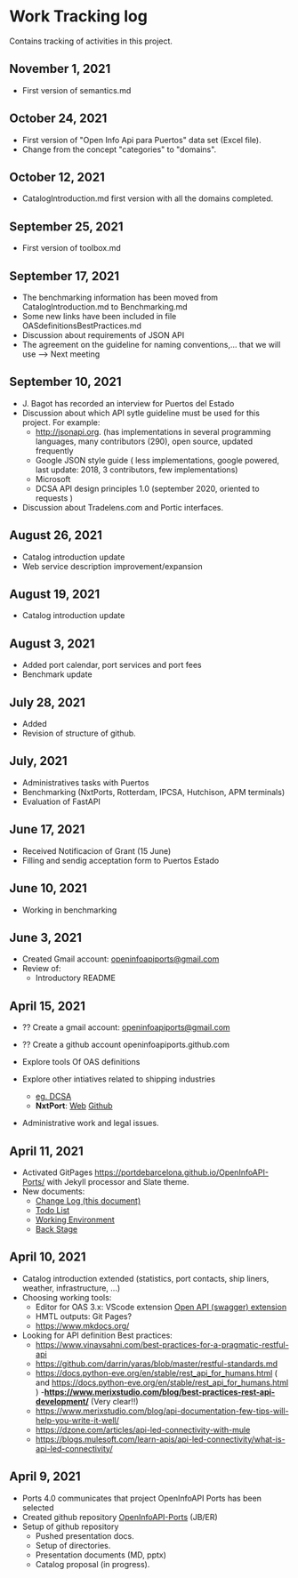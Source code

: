 # Work Tracking log
Contains tracking of activities in this project.

## November 1, 2021
- First version of semantics.md 
## October 24, 2021
- First version of "Open Info Api para Puertos" data set (Excel file).
- Change from the concept "categories" to "domains". 
## October 12, 2021
- CatalogIntroduction.md first version with all the domains completed. 
## September 25, 2021
- First version of toolbox.md 
## September 17, 2021
- The benchmarking information has been moved from CatalogIntroduction.md to Benchmarking.md 
- Some new links have been included in file OASdefinitionsBestPractices.md
- Discussion about requirements of JSON API
- The agreement on the guideline for naming conventions,... that we will use --> Next meeting 
## September 10, 2021
- J. Bagot has recorded an interview for Puertos del Estado
- Discussion about which API sytle guideline must be used for this project. For example:
  - http://jsonapi.org. (has implementations in several programming languages, many contributors (290), open source, updated frequently
  - Google JSON style guide ( less implementations, google powered, last update: 2018, 3 contributors, few implementations)
  - Microsoft
  - DCSA API design principles 1.0 (september 2020, oriented to requests )
- Discussion about Tradelens.com and Portic interfaces.
## August 26, 2021
- Catalog introduction update
- Web service description improvement/expansion 
## August 19, 2021
- Catalog introduction update
## August 3, 2021
- Added port calendar, port services and port fees
- Benchmark update
## July 28, 2021
- Added 
- Revision of structure of github.
## July, 2021
- Administratives tasks with Puertos
- Benchmarking (NxtPorts, Rotterdam, IPCSA, Hutchison, APM terminals)
- Evaluation of FastAPI
## June 17, 2021
- Received Notificacion of Grant (15 June)
- Filling and sendig acceptation form to Puertos Estado
## June 10, 2021
- Working in benchmarking
## June 3, 2021
- Created Gmail account: openinfoapiports@gmail.com
- Review of:
  - Introductory README
## April 15, 2021
- ?? Create a gmail account: openinfoapiports@gmail.com
- ?? Create a github account openinfoapiports.github.com

- Explore tools Of OAS definitions
- Explore other intiatives related to shipping industries 
  - [eg. DCSA](http://dcsa.org)
  - **NxtPort**: [Web](http://nxtport.com) [Github](https://github.com/NxtPort/API) 
- Administrative work and legal issues.
## April 11, 2021
- Activated GitPages https://portdebarcelona.github.io/OpenInfoAPI-Ports/ with Jekyll processor and Slate theme.
- New documents:
  - [Change Log (this document)](https://github.com/portdebarcelona/OpenInfoAPI-Ports/blob/main/docs/changelog.md)
  - [Todo List](https://github.com/portdebarcelona/OpenInfoAPI-Ports/blob/main/docs/todolist.md)
  - [Working Environment](https://github.com/portdebarcelona/OpenInfoAPI-Ports/blob/main/docs/workingenvironment.md)
  - [Back Stage](https://github.com/portdebarcelona/OpenInfoAPI-Ports/blob/main/docs/BackStage.md)

## April 10, 2021
- Catalog introduction extended (statistics, port contacts, ship liners, weather, infrastructure, ...)
- Choosing working tools:
  - Editor for OAS 3.x: VScode extension [Open API (swagger) extension](https://marketplace.visualstudio.com/items?itemName=42Crunch.vscode-openapi)
  - HMTL outputs: Git Pages?
  - https://www.mkdocs.org/
- Looking for API definition Best practices:
  - https://www.vinaysahni.com/best-practices-for-a-pragmatic-restful-api
  - https://github.com/darrin/yaras/blob/master/restful-standards.md
  - https://docs.python-eve.org/en/stable/rest_api_for_humans.html ( and https://docs.python-eve.org/en/stable/rest_api_for_humans.html )
  -**https://www.merixstudio.com/blog/best-practices-rest-api-development/** (Very clear!!)
  - https://www.merixstudio.com/blog/api-documentation-few-tips-will-help-you-write-it-well/
  - https://dzone.com/articles/api-led-connectivity-with-mule
  - https://blogs.mulesoft.com/learn-apis/api-led-connectivity/what-is-api-led-connectivity/

## April 9, 2021
- Ports 4.0 communicates that project OpenInfoAPI Ports has been selected
- Created github repository [OpenInfoAPI-Ports](https://github.com/portdebarcelona/OpenInfoAPI-Ports) (JB/ER)
- Setup of github repository
  - Pushed presentation docs.
  - Setup of directories.
  - Presentation documents (MD, pptx)
  - Catalog proposal (in progress).

